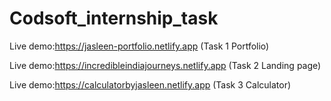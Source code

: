 # Codsoft_internship_task
Live demo:https://jasleen-portfolio.netlify.app      (Task 1 Portfolio)



Live demo:https://incredibleindiajourneys.netlify.app (Task 2 Landing page)



Live demo:https://calculatorbyjasleen.netlify.app     (Task 3 Calculator)
